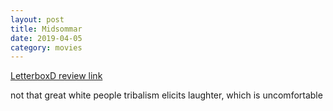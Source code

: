 ```yaml
---
layout: post
title: Midsommar
date: 2019-04-05
category: movies
---
```

 
[LetterboxD review link]()

not that great
white people tribalism elicits laughter, which is uncomfortable